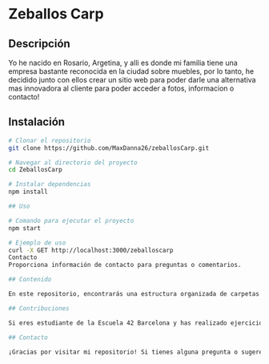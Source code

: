 # Zeballos Carp

## Descripción

Yo he nacido en Rosario, Argetina, y alli es donde mi familia tiene una empresa bastante reconocida en la ciudad sobre muebles, por lo tanto, he decidido junto con ellos crear un sitio web 
para poder darle una alternativa mas innovadora al cliente para poder acceder a fotos, informacion o contacto! 

## Instalación

```bash
# Clonar el repositorio
git clone https://github.com/MaxDanna26/zeballosCarp.git

# Navegar al directorio del proyecto
cd ZeballosCarp

# Instalar dependencias
npm install

## Uso

# Comando para ejecutar el proyecto
npm start

# Ejemplo de uso
curl -X GET http://localhost:3000/zeballoscarp
Contacto
Proporciona información de contacto para preguntas o comentarios.

## Contenido

En este repositorio, encontrarás una estructura organizada de carpetas que representan todo el codigo que fui desarrollando a medida que iba avanzando con el proyecto con los lenguajes de Frontend basicos para su realizacion.

## Contribuciones

Si eres estudiante de la Escuela 42 Barcelona y has realizado ejercicios o proyectos similares, ¡te invito a contribuir a este repositorio! Siéntete libre de abrir un pull request con tus contribuciones para compartir tu trabajo y ayudar a enriquecer esta comunidad de aprendizaje.

## Contacto

¡Gracias por visitar mi repositorio! Si tienes alguna pregunta o sugerencia, no dudes en ponerte en contacto conmigo. Puedes encontrarme en GitHub o enviarme un correo electrónico a maximilianodanna@hotmail.com
